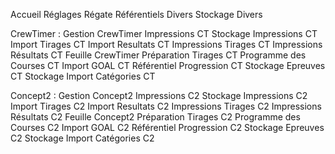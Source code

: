 Accueil
Réglages Régate
Référentiels Divers
Stockage Divers

CrewTimer :
Gestion CrewTimer
Impressions CT
Stockage Impressions CT
Import Tirages CT
Import Resultats CT
Impressions Tirages CT
Impressions Résultats CT
Feuille CrewTimer
Préparation Tirages CT
Programme des Courses CT
Import GOAL CT
Référentiel Progression CT
Stockage Epreuves CT
Stockage Import Catégories CT

Concept2 :
Gestion Concept2
Impressions C2
Stockage Impressions C2
Import Tirages C2
Import Resultats C2
Impressions Tirages C2
Impressions Résultats C2
Feuille Concept2
Préparation Tirages C2
Programme des Courses C2
Import GOAL C2
Référentiel Progression C2
Stockage Epreuves C2
Stockage Import Catégories C2